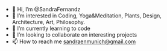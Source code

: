 - 👋 Hi, I’m @SandraFernandz
- 👀 I’m interested in Coding, Yoga&Meditation, Plants, Design, Architecture, Art, Philosophy.
- 🌱 I’m currently learning to code
- 💞️ I’m looking to collaborate on interesting projects
- 📫 How to reach me sandraenmunich@gmail.com

<!---
SandraFernandz/SandraFernandz is a ✨ special ✨ repository because its `README.md` (this file) appears on your GitHub profile.
You can click the Preview link to take a look at your changes.
--->
